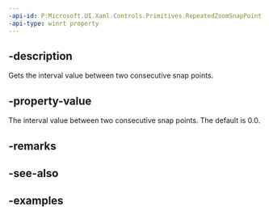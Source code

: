 ```yaml
---
-api-id: P:Microsoft.UI.Xaml.Controls.Primitives.RepeatedZoomSnapPoint.Interval
-api-type: winrt property
---
```


## -description

Gets the interval value between two consecutive snap points.

## -property-value

The interval value between two consecutive snap points. The default is 0.0.

## -remarks

## -see-also

## -examples


